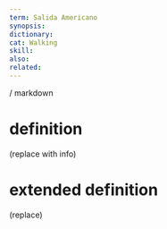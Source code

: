 ```yaml
---
term: Salida Americano
synopsis:
dictionary:
cat: Walking
skill: 
also: 
related: 
---
```

/ 
  markdown
  # definition
  (replace with info)
  # extended definition
  (replace)
